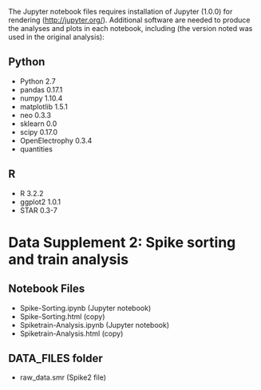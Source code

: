 The Jupyter notebook files requires installation of Jupyter (1.0.0) for rendering (http://jupyter.org/). Additional software are needed to produce the analyses and plots in each notebook, including (the version noted was used in the original analysis):

## Python
* Python 2.7
* pandas 0.17.1
* numpy 1.10.4
* matplotlib 1.5.1
* neo 0.3.3
* sklearn 0.0
* scipy 0.17.0
* OpenElectrophy 0.3.4
* quantities

## R
* R 3.2.2
* ggplot2 1.0.1
* STAR 0.3-7

# Data Supplement 2: Spike sorting and train analysis  

## Notebook Files  
* Spike-Sorting.ipynb (Jupyter notebook)
* Spike-Sorting.html (copy)
* Spiketrain-Analysis.ipynb (Jupyter notebook)
* Spiketrain-Analysis.html (copy)  

## DATA_FILES folder
* raw_data.smr (Spike2 file)  
